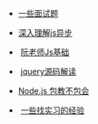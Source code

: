
+  [一些面试题](https://github.com/qiu-deqing/FE-interview)  

+  [深入理解js异步](https://github.com/wangfupeng1988/js-async-tutorial)  

+  [阮老师Js基础](https://github.com/wangdoc/javascript-tutorial)  

+  [jquery源码解读](https://github.com/chokcoco/jQuery-)  

+  [Node.js 包教不包会](https://github.com/alsotang/node-lessons)  

+  [一些找实习的经验](https://github.com/topview-frontend/campus-recruitment/blob/master/interview/frontend_interview_by_timtsang.md)

